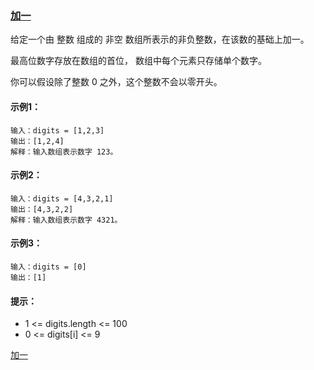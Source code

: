 ### [加一](https://leetcode-cn.com/problems/plus-one/)

给定一个由 整数 组成的 非空 数组所表示的非负整数，在该数的基础上加一。

最高位数字存放在数组的首位， 数组中每个元素只存储单个数字。

你可以假设除了整数 0 之外，这个整数不会以零开头。

#### 示例1：
```
输入：digits = [1,2,3]
输出：[1,2,4]
解释：输入数组表示数字 123。
```

#### 示例2：
```
输入：digits = [4,3,2,1]
输出：[4,3,2,2]
解释：输入数组表示数字 4321。
```

#### 示例3：
```
输入：digits = [0]
输出：[1]
```

#### 提示：
- 1 <= digits.length <= 100
- 0 <= digits[i] <= 9

[加一](https://github.com/WavyPeng/happy-together/blob/main/algorithm/array/src/main/java/com/array/solution/PlusOne.java)

